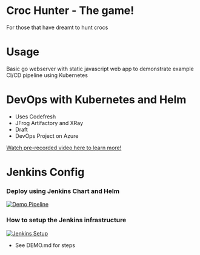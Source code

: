 # Croc Hunter - The game!

For those that have dreamt to hunt crocs

# Usage
Basic go webserver with static javascript web app to demonstrate example CI/CD pipeline using Kubernetes 

# DevOps with Kubernetes and Helm 
- Uses Codefresh
- JFrog Artifactory and XRay
- Draft
- DevOps Project on Azure

[Watch pre-recorded video here to learn more!](https://jdstor1.blob.core.windows.net/video/OSVC-Jessica-Deen.mp4)


# Jenkins Config

### Deploy using Jenkins Chart and Helm
[![Demo Pipeline](https://img.youtube.com/vi/NVoln4HdZOY/0.jpg)](https://youtu.be/NVoln4HdZOY "Demo Pipeline")

### How to setup the Jenkins infrastructure 
[![Jenkins Setup](https://img.youtube.com/vi/eMOzF_xAm7w/0.jpg)](https://youtu.be/eMOzF_xAm7w "Jenkins Setup")
* See DEMO.md for steps
